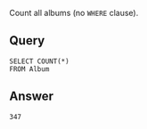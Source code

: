 Count all albums (no `WHERE` clause).

## Query

    SELECT COUNT(*)
    FROM Album

## Answer

    347
